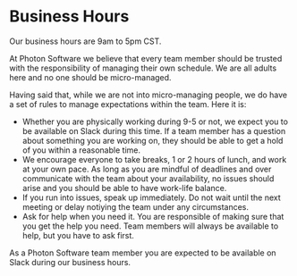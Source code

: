 # Business Hours

Our business hours are 9am to 5pm CST.

At Photon Software we believe that every team member should be trusted with the responsibility of managing their own schedule. We are all adults here and no one should be micro-managed.

Having said that, while we are not into micro-managing people, we do have a set of rules to manage expectations within the team. Here it is:  
* Whether you are physically working during 9-5 or not, we expect you to be available on Slack during this time. If a team member has a question about something you are working on, they should be able to get a hold of you within a reasonable time.  
* We encourage everyone to take breaks, 1 or 2 hours of lunch, and work at your own pace. As long as you are mindful of deadlines and over communicate with the team about your availability, no issues should arise and you should be able to have work-life balance.
* If you run into issues, speak up immediately. Do not wait until the next meeting or delay notiying the team under any circumstances.  
* Ask for help when you need it. You are responsible of making sure that you get the help you need. Team members will always be available to help, but you have to ask first.

As a Photon Software team member you are expected to be available on Slack during our business hours.


